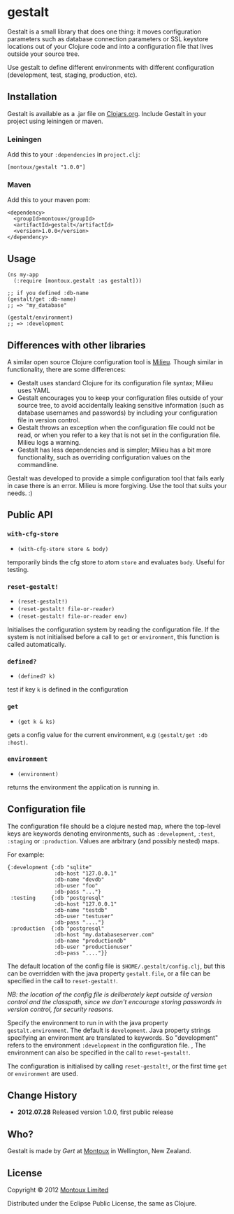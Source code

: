 # gestalt

Gestalt is a small library that does one thing: it moves configuration parameters such as database connection parameters or SSL keystore locations out of your Clojure code and into a configuration file that lives outside your source tree.

Use gestalt to define different environments with different configuration (development, test, staging, production, etc).

## Installation
Gestalt is available as a .jar file on [Clojars.org](https://clojars.org/montoux/gestalt). Include Gestalt in your project using leiningen or maven.

### Leiningen
Add this to your `:dependencies` in `project.clj`:

    [montoux/gestalt "1.0.0"]

### Maven
Add this to your maven pom:

    <dependency>
      <groupId>montoux</groupId>
      <artifactId>gestalt</artifactId>
      <version>1.0.0</version>
    </dependency>
    

## Usage

    (ns my-app
      (:require [montoux.gestalt :as gestalt]))

    ;; if you defined :db-name
    (gestalt/get :db-name)
    ;; => "my_database"

    (gestalt/environment)
    ;; => :development

## Differences with other libraries

A similar open source Clojure configuration tool is [Milieu](https://github.com/drakerlabs/milieu). Though similar in functionality, there are some differences:

 * Gestalt uses standard Clojure for its configuration file syntax; Milieu uses YAML
 * Gestalt encourages you to keep your configuration files outside of your source tree, to avoid accidentally leaking sensitive information (such as database usernames and passwords) by including your configuration file in version control.
 * Gestalt throws an exception when the configuration file could not be read, or when you refer to a key that is not set in the configuration file. Milieu logs a warning.
 * Gestalt has less dependencies and is simpler; Milieu has a bit more functionality, such as overriding configuration values on the commandline.

Gestalt was developed to provide a simple configuration tool that fails early in case there is an error. Milieu is more forgiving. Use the tool that suits your needs. :)



## Public API

### `with-cfg-store`
 * `(with-cfg-store store & body)`

temporarily binds the cfg store to atom `store` and evaluates `body`. Useful for testing.

### `reset-gestalt!`
 * `(reset-gestalt!)`
 * `(reset-gestalt! file-or-reader)`
 * `(reset-gestalt! file-or-reader env)`

Initialises the configuration system by reading the configuration file. If the system is not initialised before a call to `get` or `environment`, this function is called automatically.

### `defined?`
 * `(defined? k)`

test if key `k` is defined in the configuration

### `get`
 * `(get k & ks)`

gets a config value for the current environment, e.g `(gestalt/get :db :host)`.

### `environment`
 * `(environment)`

returns the environment the application is running in.

## Configuration file

The configuration file should be a clojure nested map, where the
top-level keys are keywords denoting environments, such
as `:development`, `:test`, `:staging` or `:production`. Values are arbitrary (and possibly nested)
maps.

For example:

    {:development {:db "sqlite"
                   :db-host "127.0.0.1"
                   :db-name "devdb"
                   :db-user "foo"
                   :db-pass "..."}
     :testing     {:db "postgresql"
                   :db-host "127.0.0.1"
                   :db-name "testdb"
                   :db-user "testuser"
                   :db-pass "...."}
     :production  {:db "postgresql"
                   :db-host "my.databaseserver.com"
                   :db-name "productiondb"
                   :db-user "productionuser"
                   :db-pass "...."}}



The default location of the config file is `$HOME/.gestalt/config.clj`,
but this can be overridden with the java property
`gestalt.file`, or a file can be specified in the call to `reset-gestalt!`.

*NB: the location of the config file is deliberately kept outside of
version control and the classpath, since we don't encourage storing
passwords in version control, for security reasons.*

Specify the environment to run in with the java property
`gestalt.environment`. The default is `development`. Java property strings specifying an environment are translated to keywords. So "development" refers to the environment `:development` in the configuration file. , The environment can also be specified in the call to `reset-gestalt!`.

The configuration is initialised by calling `reset-gestalt!`, or the
first time `get` or `environment` are used.

## Change History

 * __2012.07.28__ Released version 1.0.0, first public release

## Who?

Gestalt is made by _Gert_ at [Montoux](http://montoux.com) in Wellington, New Zealand.

## License

Copyright © 2012 [Montoux Limited](http://montoux.com)

Distributed under the Eclipse Public License, the same as Clojure.
